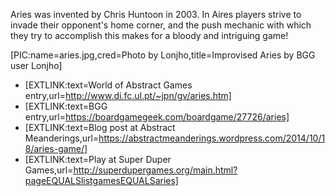 Aries was invented by Chris Huntoon in 2003. In Aires players strive to invade their opponent's home corner, and the push mechanic with which they try to accomplish this makes for a bloody and intriguing game!

[PIC:name=aries.jpg,cred=Photo by Lonjho,title=Improvised Aries by BGG user Lonjho]

- [EXTLINK:text=World of Abstract Games entry,url=http://www.di.fc.ul.pt/~jpn/gv/aries.htm]
- [EXTLINK:text=BGG entry,url=https://boardgamegeek.com/boardgame/27726/aries]
- [EXTLINK:text=Blog post at Abstract Meanderings,url=https://abstractmeanderings.wordpress.com/2014/10/18/aries-game/]
- [EXTLINK:text=Play at Super Duper Games,url=http://superdupergames.org/main.html?pageEQUALSlistgamesEQUALSaries]
